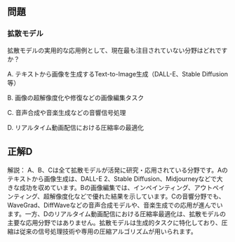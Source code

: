 ## 問題
### 拡散モデル
拡散モデルの実用的な応用例として、現在最も注目されていない分野はどれですか？

A. テキストから画像を生成するText-to-Image生成（DALL-E、Stable Diffusion等）

B. 画像の超解像度化や修復などの画像編集タスク

C. 音声合成や音楽生成などの音響信号処理

D. リアルタイム動画配信における圧縮率の最適化

## 正解D

解説：
A、B、Cは全て拡散モデルが活発に研究・応用されている分野です。Aのテキストから画像生成は、DALL-E 2、Stable Diffusion、Midjourneyなどで大きな成功を収めています。Bの画像編集では、インペインティング、アウトペインティング、超解像度化などで優れた結果を示しています。Cの音響分野でも、WaveGrad、DiffWaveなどの音声合成モデルや、音楽生成での応用が進んでいます。一方、Dのリアルタイム動画配信における圧縮率最適化は、拡散モデルの主要な応用分野ではありません。拡散モデルは生成的タスクに特化しており、圧縮は従来の信号処理技術や専用の圧縮アルゴリズムが用いられます。 